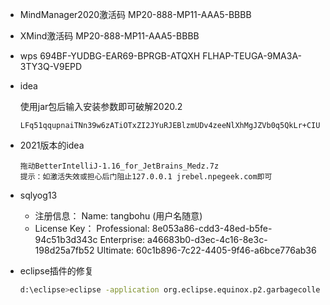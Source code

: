 

- MindManager2020激活码
  MP20-888-MP11-AAA5-BBBB

- XMind激活码
  MP20-888-MP11-AAA5-BBBB
  
- wps
  694BF-YUDBG-EAR69-BPRGB-ATQXH
  FLHAP-TEUGA-9MA3A-3TY3Q-V9EPD
  
- idea
  
  使用jar包后输入安装参数即可破解2020.2
  
  ```
  LFq51qqupnaiTNn39w6zATiOTxZI2JYuRJEBlzmUDv4zeeNlXhMgJZVb0q5QkLr+CIUrSuNB7ucifrGXawLB4qswPOXYG7+ItDNUR/9UkLTUWlnHLX07hnR1USOrWIjTmbytcIKEdaI6x0RskyotuItj84xxoSBP/iRBW2EHpOc
  ```
  
- 2021版本的idea

  ```
  拖动BetterIntelliJ-1.16_for_JetBrains_Medz.7z
  提示：如激活失效或担心后门阻止127.0.0.1 jrebel.npegeek.com即可
  ```

  

- sqlyog13

  - 注册信息：
    Name:
    tangbohu (用户名随意)
  - License Key：
    Professional:	8e053a86-cdd3-48ed-b5fe-94c51b3d343c
    Enterprise:	a46683b0-d3ec-4c16-8e3c-198d25a7fb52
    Ultimate:	60c1b896-7c22-4405-9f46-a6bce776ab36

- eclipse插件的修复

  ```sh
  d:\eclipse>eclipse -application org.eclipse.equinox.p2.garbagecollector.application -profile epp.package.jee
  ```

  
